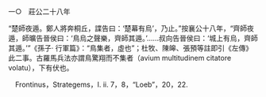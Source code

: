 一○　莊公二十八年

“楚師夜遁。鄭人將奔桐丘，諜告曰：‘楚幕有烏’，乃止。”按襄公十八年，“齊師夜遁，師曠告晉侯曰：‘鳥烏之聲樂，齊師其遁。’……叔向告晉侯曰：‘城上有烏，齊師其遁。’”《孫子·
行軍篇》：“鳥集者，虛也”；杜牧、陳皞、張預等註即引《左傳》此二事。古羅馬兵法亦謂鳥驚翔而不集者（avium multitudinem citatore volatu），下有伏也。











　Frontinus，Strategems，I. ii. 7，8，“Loeb”，20，22.